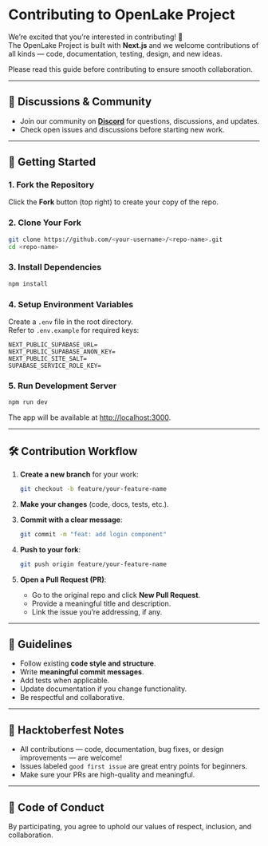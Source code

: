 # Contributing to OpenLake Project

We’re excited that you’re interested in contributing! 🎉  
The OpenLake Project is built with **Next.js** and we welcome contributions of all kinds — code, documentation, testing, design, and new ideas.  

Please read this guide before contributing to ensure smooth collaboration.  

---

## 📢 Discussions & Community
- Join our community on **[Discord](https://discord.gg/QAPbMSzS)** for questions, discussions, and updates.  
- Check open issues and discussions before starting new work.  

---

## 🚀 Getting Started

### 1. Fork the Repository
Click the **Fork** button (top right) to create your copy of the repo.  

### 2. Clone Your Fork
```bash
git clone https://github.com/<your-username>/<repo-name>.git
cd <repo-name>
```

### 3. Install Dependencies
```bash
npm install
```

### 4. Setup Environment Variables
Create a `.env` file in the root directory.  
Refer to `.env.example` for required keys:

```
NEXT_PUBLIC_SUPABASE_URL=
NEXT_PUBLIC_SUPABASE_ANON_KEY=
NEXT_PUBLIC_SITE_SALT=
SUPABASE_SERVICE_ROLE_KEY=
```

### 5. Run Development Server
```bash
npm run dev
```
The app will be available at [http://localhost:3000](http://localhost:3000).  

---

## 🛠️ Contribution Workflow

1. **Create a new branch** for your work:
   ```bash
   git checkout -b feature/your-feature-name
   ```

2. **Make your changes** (code, docs, tests, etc.).

3. **Commit with a clear message**:
   ```bash
   git commit -m "feat: add login component"
   ```

4. **Push to your fork**:
   ```bash
   git push origin feature/your-feature-name
   ```

5. **Open a Pull Request (PR)**:
   - Go to the original repo and click **New Pull Request**.
   - Provide a meaningful title and description.  
   - Link the issue you’re addressing, if any.  

---

## 📌 Guidelines

- Follow existing **code style and structure**.  
- Write **meaningful commit messages**.  
- Add tests when applicable.  
- Update documentation if you change functionality.  
- Be respectful and collaborative.  

---

## 🌟 Hacktoberfest Notes

- All contributions — code, documentation, bug fixes, or design improvements — are welcome!  
- Issues labeled `good first issue` are great entry points for beginners.  
- Make sure your PRs are high-quality and meaningful.  

---

## 📜 Code of Conduct
By participating, you agree to uphold our values of respect, inclusion, and collaboration.  
